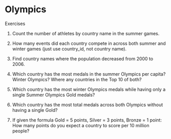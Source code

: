 # Olympics

Exercises
1. Count the number of athletes by country name in the summer games.

2. How many events did each country compete in across both summer and winter games (just use country_id, not country name).

3. Find country names where the population decreased from 2000 to 2006.

4. Which country has the most medals in the summer Olympics per capita?  Winter Olympics?  Where any countries in the Top 10 of both?

5. Which country has the most winter Olympics medals while having only a single Summer Olympics Gold medals?

6. Which country has the most total medals across both Olympics without having a single Gold?

7. If given the formula Gold = 5 points, Silver = 3 points, Bronze = 1 point: How many points do you expect a country to score per 10 million people?
